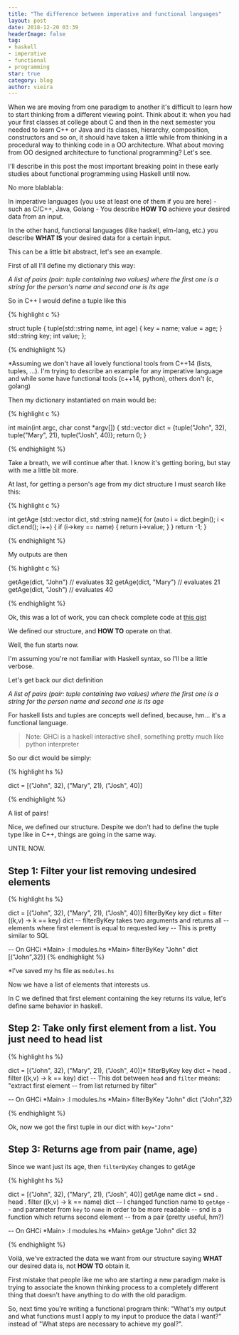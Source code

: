 ```yaml
---
title: "The difference between imperative and functional languages"
layout: post
date: 2018-12-20 03:39
headerImage: false
tag:
- haskell
- imperative
- functional
- programming
star: true
category: blog
author: vieira
---
```


When we are moving from one paradigm to another it's difficult to learn how to start thinking from a different viewing point. Think about it: when you had your first classes at college about C and then in the next semester you needed to learn C++ or Java and its classes, hierarchy, composition, constructors and so on, it should have taken a little while from thinking in a procedural way to thinking code in a OO architecture. What about moving from OO designed architecture to functional programming? Let's see.

I'll describe in this post the most important breaking point in these early studies about functional programming using Haskell until now.

No more blablabla:

In imperative languages (you use at least one of them if you are here) - such as C/C++, Java, Golang - You describe **HOW TO** achieve your desired data from an input.

In the other hand, functional languages (like haskell, elm-lang, etc.) you describe **WHAT IS** your desired data for a certain input.

This can be a little bit abstract, let's see an example.

First of all I'll define my dictionary this way:

*A list of pairs (pair: tuple containing two values) where the first one is a string for the person's name and second one is its age*

So in C++ I would define a tuple like this

{% highlight c %}

struct tuple {
    tuple(std::string name, int age) {
        key = name;
        value = age;
    }
    std::string key;
    int value;
};

{% endhighlight %}


*Assuming we don't have all lovely functional tools from C++14 (lists, tuples, ...). I'm trying to describe an example for any imperative language and while some have functional tools (c++14, python), others don't (c, golang)

Then my dictionary instantiated on main would be:

{% highlight c %}

int main(int argc, char const *argv[])
{
    std::vector<tuple> dict = {tuple("John", 32), tuple("Mary", 21), tuple("Josh", 40)};
    return 0;
}

{% endhighlight %}


Take a breath, we will continue after that. I know it's getting boring, but stay with me a little bit more.

At last, for getting a person's age from my dict structure I must search like this:

{% highlight c %}

int getAge (std::vector<tuple> dict, std::string name){
    for (auto i = dict.begin(); i < dict.end(); i++) {
        if (i->key == name) {
            return i->value;
        }
    }
    return -1;
}

{% endhighlight %}


My outputs are then

{% highlight c %}

getAge(dict, "John") // evaluates 32
getAge(dict, "Mary") // evaluates 21
getAge(dict, "Josh") // evaluates 40

{% endhighlight %}


Ok, this was a lot of work, you can check complete code at [this gist](https://gist.github.com/vieiramanoel/3de09d6aaa6964fe28c161d18749dda0)

We defined our structure, and **HOW TO** operate on that.

Well, the fun starts now.

I'm assuming you're not familiar with Haskell syntax, so I'll be a little verbose.

Let's get back our dict definition

*A list of pairs (pair: tuple containing two values) where the first one is a string for the person name and second one is its age*

For haskell lists and tuples are concepts well defined, because, hm... it's a functional language.

> Note: GHCi is a haskell interactive shell, something pretty much like python interpreter

So our dict would be simply:

{% highlight hs %}

dict = [("John", 32), ("Mary", 21), ("Josh", 40)]

{% endhighlight %}

A list of pairs!

Nice, we defined our structure. Despite we don't had to define the tuple type like in C++, things are going in the same way.

UNTIL NOW.

## Step 1: Filter your list removing undesired elements

{% highlight hs %}

dict = [("John", 32), ("Mary", 21), ("Josh", 40)]
filterByKey key dict = filter (\(k,v) -> k == key) dict
-- filterByKey takes two arguments and returns all
-- elements where first element is equal to requested key
-- This is pretty similar to SQL

-- On GHCi
*Main> :l modules.hs
*Main> filterByKey "John" dict
[("John",32)]
{% endhighlight %}

*I've saved my hs file as `modules.hs`

Now we have a list of elements that interests us.

In C we defined that first element containing the key returns its value, let's define same behavior in haskell.

## Step 2: Take only first element from a list. You just need to **head list**

{% highlight hs %}

dict = [("John", 32), ("Mary", 21), ("Josh", 40)]*
filterByKey key dict = head . filter (\(k,v) -> k == key) dict
-- This dot between `head` and `filter` means: "extract first element
-- from list returned by filter"

-- On GHCi
*Main> :l modules.hs
*Main> filterByKey "John" dict
("John",32)

{% endhighlight %}

Ok, now we got the first tuple in our dict with `key="John"`

## Step 3: Returns age from pair (name, age)

Since we want just its age, then `filterByKey` changes to getAge

{% highlight hs %}

dict = [("John", 32), ("Mary", 21), ("Josh", 40)]
getAge name dict = snd . head . filter (\(k,v) -> k == name) dict
-- I changed function name to `getAge`
-- and parameter from `key` to `name` in order to be more readable
-- snd is a function which returns second element
-- from a pair (pretty useful, hm?)

-- On GHCi
*Main> :l modules.hs
*Main> getAge "John" dict
32

{% endhighlight %}

Voilà, we've extracted the data we want from our structure saying **WHAT** our desired data is, not **HOW TO** obtain it.

First mistake that people like me who are starting a new paradigm make is trying to associate the known thinking process to a completely different thing that doesn't have anything to do with the old paradigm.

So, next time you're writing a functional program think: "What's my output and what functions must I apply to my input to produce the data I want?" instead of "What steps are necessary to achieve my goal?".
